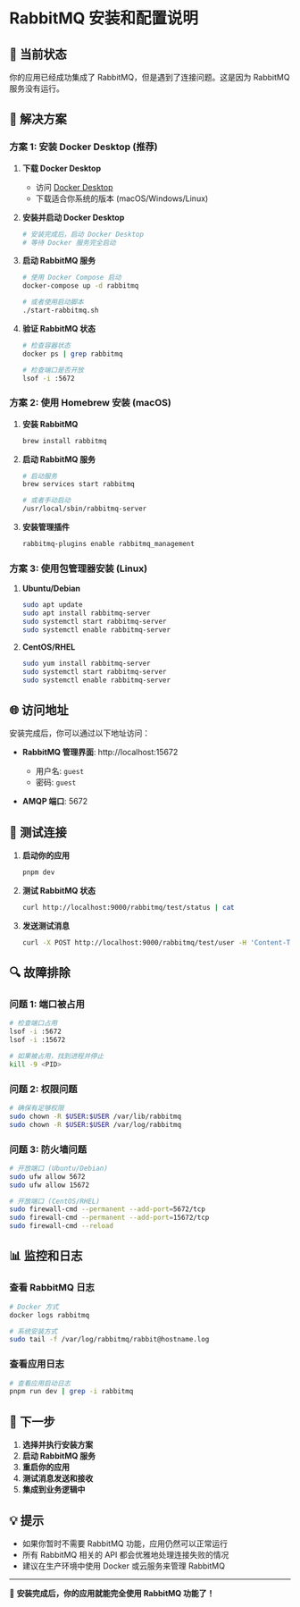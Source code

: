# RabbitMQ 安装和配置说明

## 🚨 当前状态

你的应用已经成功集成了 RabbitMQ，但是遇到了连接问题。这是因为 RabbitMQ 服务没有运行。

## 🔧 解决方案

### 方案 1: 安装 Docker Desktop (推荐)

1. **下载 Docker Desktop**
   - 访问 [Docker Desktop](https://www.docker.com/products/docker-desktop/)
   - 下载适合你系统的版本 (macOS/Windows/Linux)

2. **安装并启动 Docker Desktop**

   ```bash
   # 安装完成后，启动 Docker Desktop
   # 等待 Docker 服务完全启动
   ```

3. **启动 RabbitMQ 服务**

   ```bash
   # 使用 Docker Compose 启动
   docker-compose up -d rabbitmq

   # 或者使用启动脚本
   ./start-rabbitmq.sh
   ```

4. **验证 RabbitMQ 状态**

   ```bash
   # 检查容器状态
   docker ps | grep rabbitmq

   # 检查端口是否开放
   lsof -i :5672
   ```

### 方案 2: 使用 Homebrew 安装 (macOS)

1. **安装 RabbitMQ**

   ```bash
   brew install rabbitmq
   ```

2. **启动 RabbitMQ 服务**

   ```bash
   # 启动服务
   brew services start rabbitmq

   # 或者手动启动
   /usr/local/sbin/rabbitmq-server
   ```

3. **安装管理插件**
   ```bash
   rabbitmq-plugins enable rabbitmq_management
   ```

### 方案 3: 使用包管理器安装 (Linux)

1. **Ubuntu/Debian**

   ```bash
   sudo apt update
   sudo apt install rabbitmq-server
   sudo systemctl start rabbitmq-server
   sudo systemctl enable rabbitmq-server
   ```

2. **CentOS/RHEL**
   ```bash
   sudo yum install rabbitmq-server
   sudo systemctl start rabbitmq-server
   sudo systemctl enable rabbitmq-server
   ```

## 🌐 访问地址

安装完成后，你可以通过以下地址访问：

- **RabbitMQ 管理界面**: http://localhost:15672
  - 用户名: `guest`
  - 密码: `guest`

- **AMQP 端口**: 5672

## 🧪 测试连接

1. **启动你的应用**

   ```bash
   pnpm dev
   ```

2. **测试 RabbitMQ 状态**

   ```bash
   curl http://localhost:9000/rabbitmq/test/status | cat
   ```

3. **发送测试消息**
   ```bash
   curl -X POST http://localhost:9000/rabbitmq/test/user -H 'Content-Type: application/json' -d '{"message":"Hello RabbitMQ!"}' | cat
   ```

## 🔍 故障排除

### 问题 1: 端口被占用

```bash
# 检查端口占用
lsof -i :5672
lsof -i :15672

# 如果被占用，找到进程并停止
kill -9 <PID>
```

### 问题 2: 权限问题

```bash
# 确保有足够权限
sudo chown -R $USER:$USER /var/lib/rabbitmq
sudo chown -R $USER:$USER /var/log/rabbitmq
```

### 问题 3: 防火墙问题

```bash
# 开放端口 (Ubuntu/Debian)
sudo ufw allow 5672
sudo ufw allow 15672

# 开放端口 (CentOS/RHEL)
sudo firewall-cmd --permanent --add-port=5672/tcp
sudo firewall-cmd --permanent --add-port=15672/tcp
sudo firewall-cmd --reload
```

## 📊 监控和日志

### 查看 RabbitMQ 日志

```bash
# Docker 方式
docker logs rabbitmq

# 系统安装方式
sudo tail -f /var/log/rabbitmq/rabbit@hostname.log
```

### 查看应用日志

```bash
# 查看应用启动日志
pnpm run dev | grep -i rabbitmq
```

## 🎯 下一步

1. **选择并执行安装方案**
2. **启动 RabbitMQ 服务**
3. **重启你的应用**
4. **测试消息发送和接收**
5. **集成到业务逻辑中**

## 💡 提示

- 如果你暂时不需要 RabbitMQ 功能，应用仍然可以正常运行
- 所有 RabbitMQ 相关的 API 都会优雅地处理连接失败的情况
- 建议在生产环境中使用 Docker 或云服务来管理 RabbitMQ

---

🎉 **安装完成后，你的应用就能完全使用 RabbitMQ 功能了！**

